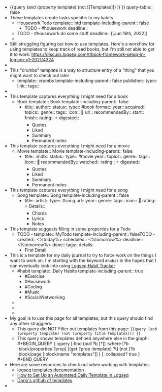 - {{query (and (property template) (not [[Templates]]) )) }}
  query-table:: false
- These templates create tasks specific to my habits
	- Housework Todo
	  template:: htd
	  template-including-parent:: false
		- TODO - #housework
		  deadline::
	- TODO - #housework do some stuff
	  deadline:: [[Jun 16th, 2022]]
	-
- Still struggling figuring out how to use templates.   Here's a workflow for using templates to keep track of read books, but I'm still not able to get it to work: https://discuss.logseq.com/t/book-framework-setup-in-logseq-v1-2021/4324
-
- This "crumbs" template is a way to structure entry of a "thing" that you might want to check out later
	- template:: crumbs
	  template-including-parent:: false
	  publisher::
	  type::
	  link::
	  tags::
-
- This template captures everything I might need for a book
	- Book
	  template:: Book
	  template-including-parent:: false
		- title:: 
		  author::
		  status:: 
		  type:: #book
		  format::
		  year::
		  acquired:: 
		  topics::
		  genre::
		  tags::
		  icon:: 📖
		  url::
		  recommendedBy::
		  start::
		  finish::
		  rating:: ⭐️
		  digested::
			- Quotes
			- Liked
			- Summary
			- Permanent notes
- This template captures everything I might need for a movie
	- Movie
	  template:: Movie
	  template-including-parent:: false
		- title:: 
		  imdb::
		  status:: 
		  type:: #movie
		  year::
		  topics::
		  genre::
		  tags::
		  icon:: 🎥
		  recommendedBy::
		  watched::
		  rating:: ⭐️
		  digested::
			- Quotes
			- Liked
			- Summary
			- Permanent notes
- This template captures everything I might need for a song
	- Song
	  template:: Song
	  template-including-parent:: false
		- title:: 
		  artist::
		  type:: #song
		  url:: 
		  year::
		  genre::
		  tags::
		  icon:: 🎵
		  rating:: ⭐️
		  Details::
			- Chords
			- Lyrics
			- Notes
- This template suggests filling in some properties for a Todo
	- TODO -
	  template:: MyTodo
	  template-including-parent:: falseTODO -
	  created:: <%today%>
	  scheduled:: <%tomorrow%>
	  deadline:: <%tomorrow%>
	  done::
	  tags::
	  details:
		- First Detail
- This is a template for my daily journal to try to force work on the things I want to work on.  I'm starting with the keyword `#habit` in the hopes that I can eventually look into using [Logseq Habit Tracker](https://github.com/c6p/logseq-habit-tracker)
	- #habit
	  template:: Daily Habits
	  template-including-parent:: true
		- #Exercise
		- #Housework
		- #Coding
		- #Music
		- #Social/Networking
	-
	-
	-
- My goal is to use this page for all templates, but this query should find any other stragglers:
	- This query did NOT Filter out templates from this page: ``{{query (and (property template) (not (property title Templates))) }}``
	- This query shows templates defined anywhere else in the graph:
	  #+BEGIN_QUERY
	  {
	   :query [:find (pull ?b [*])
	           :where
	           [?b :block/properties ?prop]
	           [(get ?prop :template) ?t]
	           (not [?b :block/page [:block/name "templates"]] )
	      ]
	      :collapsed? true
	  }
	  #+END_QUERY
- Here are some resources to check out when working with templates:
	- [logseq templates documentation](https://docs.logseq.com/#/page/templates)
	- [How to Set Up an Automated Daily Template in Logseq](https://thinkstack.club/how-to-set-up-an-automated-daily-template-in-logseq/)
	- [Dario's github of templates](https://github.com/dario-ds/logseq/blob/main/templates.md)
-